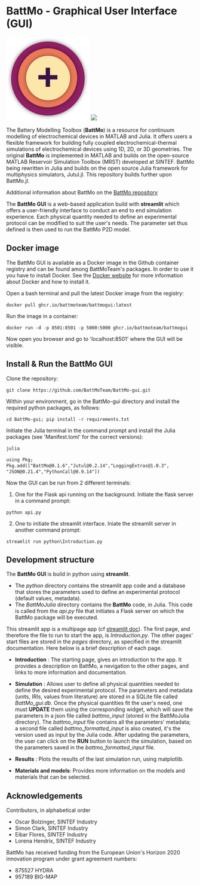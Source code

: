 # BattMo - Graphical User Interface (GUI)

[![](./python/resources/images/battmo_logo.png)](https://github.com/BattMoTeam/BattMo.git)
[![](https://zenodo.org/badge/410005581.svg)](https://zenodo.org/badge/latestdoi/410005581)

The Battery Modelling Toolbox (**BattMo**) is a resource for continuum modelling of electrochemical devices in MATLAB and Julia. 
It offers users a flexible framework for building fully coupled electrochemical-thermal simulations of electrochemical 
devices using 1D, 2D, or 3D geometries. The original **BattMo** is implemented in MATLAB and builds on the open-source MATLAB 
Reservoir Simulation Toolbox (MRST) developed at SINTEF. BattMo being rewritten in Julia and builds on the open source Julia framework for multiphysics simulators, Jutul.jl. This repository builds further upon BattMo.jl.

Additional information about BattMo on the [BattMo repository](https://github.com/BattMoTeam/BattMo.git)

The **BattMo GUI** is a web-based application build with **streamlit** which offers a user-friendly interface to 
conduct an end to end simulation experience. Each physical quantity needed to define an experimental protocol can be 
modified to suit the user's needs. The parameter set thus defined is then used to run the BattMo P2D model. 

## Docker image

The BattMo GUI is available as a Docker image in the Github container registry and can be found among BattMoTeam's packages. In order to use it you have to install Docker. See the [Docker website](https://www.docker.com/) for more information about Docker and how to install it. 

Open a bash terminal and pull the latest Docker image from the registry:
```<bash>
docker pull ghcr.io/battmoteam/battmogui:latest
```
Run the image in a container:
```<bash>
docker run -d -p 8501:8501 -p 5000:5000 ghcr.io/battmoteam/battmogui
```
Now open you browser and go to 'localhost:8501' where the GUI will be visible.

## Install & Run the BattMo GUI

Clone the repository:
```<git>
git clone https://github.com/BattMoTeam/BattMo-gui.git
```

Within your environment, go in the BattMo-gui directory and install the required python packages, as follows:

```<powershell>
cd BattMo-gui; pip install -r requirements.txt
```

Initiate the Julia terminal in the command prompt and install the Julia packages (see 'Manifest.toml' for the correct versions):

```<powershell>
julia
```
```<Julia>
using Pkg; Pkg.add(["BattMo@0.1.6","Jutul@0.2.14","LoggingExtras@1.0.3", "JSON@0.21.4","PythonCall@0.9.14"])
```
Now the GUI can be run from 2 different terminals:

1. One for the Flask api running on the background. Initiate the flask server in a command prompt:

```<powershell>
python api.py
```
    
2. One to initiate the streamlit interface. Iniate the streamlit server in another command prompt:

```<powershell>
streamlit run python\Introduction.py
```



## Development structure

The **BattMo GUI** is build in python using **streamlit**. 
- The *python* directory contains the streamlit app code and a 
database that stores the parameters used to define an experimental protocol (default values, metadata).
- The *BattMoJulia* directory contains the **BattMo** code, in Julia. 
This code is called from the *api.py* file that initiates a Flask server on which the BattMo package will be executed. 

This streamlit app is a multipage app
(cf [streamlit doc](https://docs.streamlit.io/library/get-started/multipage-apps/create-a-multipage-app)).
The first page, and therefore the file to run to start the app, is *Introduction.py*. The other pages' start files
are stored in the *pages* directory, as specified in the streamlit documentation. Here below is a brief description
of each page.

- **Introduction** : The starting page, gives an introduction to the app. It provides a description on BattMo, a nevigation to the other pages, and links to more information and documentation.

- **Simulation** : Allows user to define all physical quantities needed to define the desired 
experimental protocol. The parameters and metadata (units, IRIs, values from literature) are stored in a SQLite file
called *BattMo_gui.db*. Once the physical quantities fit the user's need, one must **UPDATE** them using the corresponding
widget, which will save the parameters in a json file called *battmo_input* (stored in the BattMoJulia directory). 
The *battmo_input* file contains all the parameters' metadata; a second file called *battmo_formatted_input* is also
created, it's the version used as input by the Julia code. After updating the parameters, the user can click on the **RUN** button to launch the simulation, based on the parameters saved in the *battmo_formatted_input* file.

- **Results** : Plots the results of the last simulation run, using matplotlib.

- **Materials and models**: Provides more information on the models and materials that can be selected.


## Acknowledgements

Contributors, in alphabetical order

-   Oscar Bolzinger, SINTEF Industry
-   Simon Clark, SINTEF Industry
-   Eibar Flores, SINTEF Industry
-   Lorena Hendrix, SINTEF Industry

BattMo has received funding from the European Union's Horizon 2020
innovation program under grant agreement numbers:

-   875527 HYDRA
-   957189 BIG-MAP
